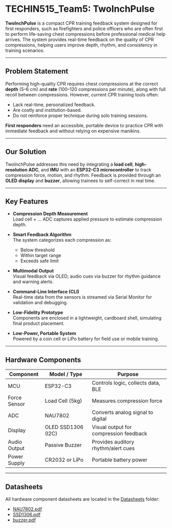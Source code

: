 # TECHIN515_Team5: TwoInchPulse

**TwoInchPulse** is a compact CPR training feedback system designed for first responders, such as firefighters and police officers who are often first to perform life-saving chest compressions before professional medical help arrives. The system provides real-time feedback on the quality of CPR compressions, helping users improve depth, rhythm, and consistency in training scenarios.

---

## Problem Statement

Performing high-quality CPR requires chest compressions at the correct **depth** (5–6 cm) and **rate** (100–120 compressions per minute), along with full recoil between compressions. However, current CPR training tools often:
- Lack real-time, personalized feedback.
- Are costly and institution-based.
- Do not reinforce proper technique during solo training sessions.

**First responders** need an accessible, portable device to practice CPR with immediate feedback and without relying on expensive manikins.

---

## Our Solution

TwoInchPulse addresses this need by integrating a **load cell**, **high-resolution ADC**, and **IMU** with an **ESP32-C3 microcontroller** to track compression force, motion, and rhythm. Feedback is provided through an **OLED display** and **buzzer**, allowing trainees to self-correct in real time.

---

## Key Features

- **Compression Depth Measurement**  
  Load cell + … ADC captures applied pressure to estimate compression depth.

- **Smart Feedback Algorithm**  
  The system categorizes each compression as:  
  - Below threshold  
  - Within target range  
  - Exceeds safe limit

- **Multimodal Output**  
  Visual feedback via OLED; audio cues via buzzer for rhythm guidance and warning alerts.

- **Command-Line Interface (CLI)**  
  Real-time data from the sensors is streamed via Serial Monitor for validation and debugging.

- **Low-Fidelity Prototype**  
  Components are enclosed in a lightweight, cardboard shell, simulating final product placement.

- **Low-Power, Portable System**  
  Powered by a coin cell or LiPo battery for field use or mobile training.

---

## Hardware Components

| Component         | Model / Type         | Purpose                                |
|------------------|----------------------|----------------------------------------|
| MCU              | ESP32-C3             | Controls logic, collects data, BLE     |
| Force Sensor     | Load Cell (5kg)      | Measures compression force             |
| ADC              | NAU7802              | Converts analog signal to digital      |
| Display          | OLED SSD1306 (I2C)   | Visual output for compression feedback |
| Audio Output     | Passive Buzzer       | Provides auditory rhythm/alert cues    |
| Power Supply     | CR2032 or LiPo       | Portable battery power                 |

---

## Datasheets

All hardware component datasheets are located in the [Datasheets](./Datasheets) folder:
- [NAU7802.pdf](./Datasheets/NAU7802.pdf)
- [SSD1306.pdf](./Datasheets/SSD1306.pdf)
- [buzzer.pdf](./Datasheets/buzzer.pdf)






